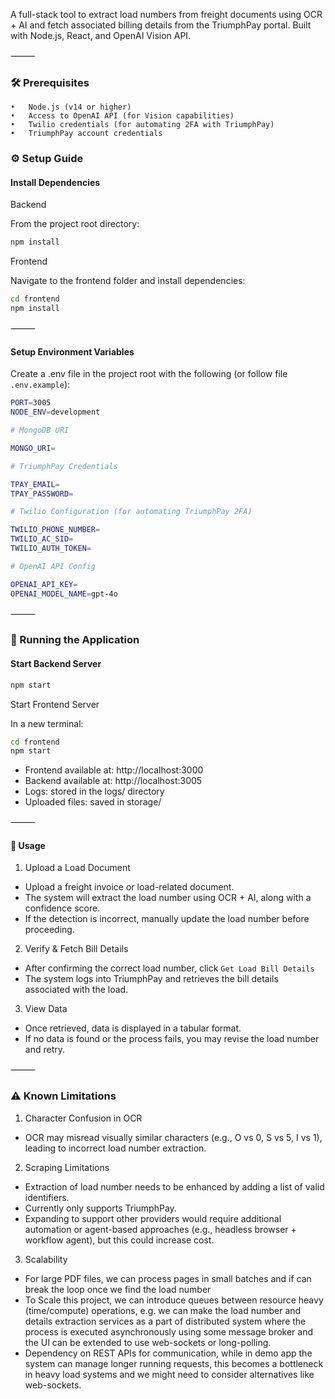 A full-stack tool to extract load numbers from freight documents using OCR + AI and fetch associated billing details from the TriumphPay portal. Built with Node.js, React, and OpenAI Vision API.

⸻

### 🛠️ Prerequisites

    •	Node.js (v14 or higher)
    •	Access to OpenAI API (for Vision capabilities)
    •	Twilio credentials (for automating 2FA with TriumphPay)
    •	TriumphPay account credentials

### ⚙️ Setup Guide

#### Install Dependencies

Backend

From the project root directory:

```bash
npm install
```

Frontend

Navigate to the frontend folder and install dependencies:

```bash
cd frontend
npm install
```

⸻

#### Setup Environment Variables

Create a .env file in the project root with the following (or follow file `.env.example`):

```bash
PORT=3005
NODE_ENV=development

# MongoDB URI

MONGO_URI=

# TriumphPay Credentials

TPAY_EMAIL=
TPAY_PASSWORD=

# Twilio Configuration (for automating TriumphPay 2FA)

TWILIO_PHONE_NUMBER=
TWILIO_AC_SID=
TWILIO_AUTH_TOKEN=

# OpenAI API Config

OPENAI_API_KEY=
OPENAI_MODEL_NAME=gpt-4o
```

⸻

### 🚀 Running the Application

#### Start Backend Server

```bash
npm start
```

Start Frontend Server

In a new terminal:

```bash
cd frontend
npm start
```

- Frontend available at: http://localhost:3000
- Backend available at: http://localhost:3005
- Logs: stored in the logs/ directory
- Uploaded files: saved in storage/

⸻

#### 📌 Usage

1. Upload a Load Document

- Upload a freight invoice or load-related document.
- The system will extract the load number using OCR + AI, along with a confidence score.
- If the detection is incorrect, manually update the load number before proceeding.

2. Verify & Fetch Bill Details

- After confirming the correct load number, click `Get Load Bill Details`
- The system logs into TriumphPay and retrieves the bill details associated with the load.

3. View Data

- Once retrieved, data is displayed in a tabular format.
- If no data is found or the process fails, you may revise the load number and retry.

⸻

### ⚠️ Known Limitations

1. Character Confusion in OCR

- OCR may misread visually similar characters (e.g., O vs 0, S vs 5, I vs 1), leading to incorrect load number extraction.

2. Scraping Limitations

- Extraction of load number needs to be enhanced by adding a list of valid identifiers.
- Currently only supports TriumphPay.
- Expanding to support other providers would require additional automation or agent-based approaches (e.g., headless browser + workflow agent), but this could increase cost.

3. Scalability

- For large PDF files, we can process pages in small batches and if can break the loop once we find the load number
- To Scale this project, we can introduce queues between resource heavy (time/compute) operations, e.g. we can make the load number and details extraction services as a part of distributed system where the process is executed asynchronously using some message broker and the UI can be extended to use web-sockets or long-polling.
- Dependency on REST APIs for communication, while in demo app the system can manage longer running requests, this becomes a bottleneck in heavy load systems and we might need to consider alternatives like web-sockets.
